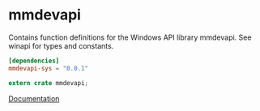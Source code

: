 # mmdevapi #
Contains function definitions for the Windows API library mmdevapi. See winapi for types and constants.

```toml
[dependencies]
mmdevapi-sys = "0.0.1"
```

```rust
extern crate mmdevapi;
```

[Documentation](https://retep998.github.io/doc/winapi/mmdevapi/)
